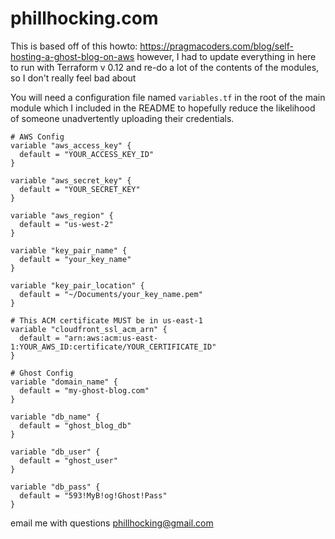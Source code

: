 # phillhocking.com

This is based off of this howto: https://pragmacoders.com/blog/self-hosting-a-ghost-blog-on-aws however, I had to update everything in here to run with Terraform v 0.12 and re-do a lot of the contents of the modules, so I don't really feel bad about 

You will need a configuration file named `variables.tf` in the root of the main module which I included in the README to hopefully reduce the likelihood of someone unadvertently uploading their credentials. 

```
# AWS Config
variable "aws_access_key" {
  default = "YOUR_ACCESS_KEY_ID"
}

variable "aws_secret_key" {
  default = "YOUR_SECRET_KEY"
}

variable "aws_region" {
  default = "us-west-2"
}

variable "key_pair_name" {
  default = "your_key_name"
}

variable "key_pair_location" {
  default = "~/Documents/your_key_name.pem"
}

# This ACM certificate MUST be in us-east-1
variable "cloudfront_ssl_acm_arn" {
  default = "arn:aws:acm:us-east-1:YOUR_AWS_ID:certificate/YOUR_CERTIFICATE_ID"
}

# Ghost Config
variable "domain_name" {
  default = "my-ghost-blog.com"
}

variable "db_name" {
  default = "ghost_blog_db"
}

variable "db_user" {
  default = "ghost_user"
}

variable "db_pass" {
  default = "593!MyB!og!Ghost!Pass"
}
```

email me with questions phillhocking@gmail.com
